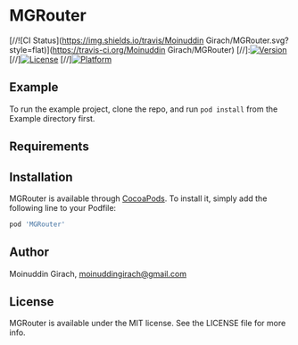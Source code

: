 # MGRouter

[//![CI Status](https://img.shields.io/travis/Moinuddin Girach/MGRouter.svg?style=flat)](https://travis-ci.org/Moinuddin Girach/MGRouter)
[//]:[![Version](https://img.shields.io/cocoapods/v/MGRouter.svg?style=flat)](https://cocoapods.org/pods/MGRouter)
[//][![License](https://img.shields.io/cocoapods/l/MGRouter.svg?style=flat)](https://cocoapods.org/pods/MGRouter)
[//][![Platform](https://img.shields.io/cocoapods/p/MGRouter.svg?style=flat)](https://cocoapods.org/pods/MGRouter)

## Example

To run the example project, clone the repo, and run `pod install` from the Example directory first.

## Requirements

## Installation

MGRouter is available through [CocoaPods](https://cocoapods.org). To install
it, simply add the following line to your Podfile:

```ruby
pod 'MGRouter'
```

## Author

Moinuddin Girach, moinuddingirach@gmail.com

## License

MGRouter is available under the MIT license. See the LICENSE file for more info.
